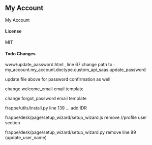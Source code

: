 ## My Account

My Account

#### License

MIT

#### Todo Changes
www/update_password.html , line 67 change path to : my_account.my_account.doctype.custom_api_saas.update_password

update file above for password confirmation as well

change welcome_email email template

change forgot_password email template

frappe/utils/install.py line 139 ... add IDR

frappe/desk/page/setup_wizard/setup_wizard.js remove //profile user section

frappe/desk/page/setup_wizard/setup_wizard.py remove line 89 (update_user_name)